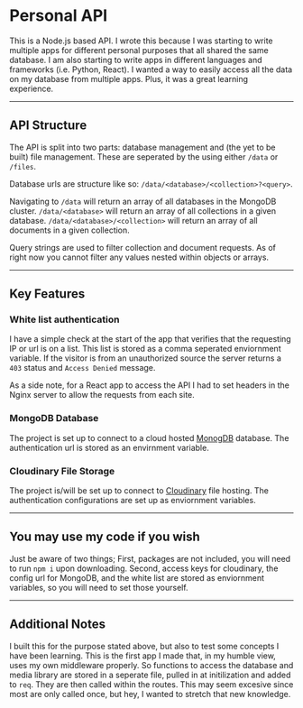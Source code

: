 # Personal API
This is a Node.js based API. I wrote this because I was starting to write multiple apps for different personal purposes that all shared the same database. I am also starting to write apps in different languages and frameworks (i.e. Python, React). I wanted a way to easily access all the data on my database from multiple apps. Plus, it was a great learning experience.

***

## API Structure
The API is split into two parts: database management and (the yet to be built) file management. These are seperated by the using either `/data` or `/files`.

Database urls are structure like so: `/data/<database>/<collection>?<query>`.

Navigating to `/data` will return an array of all databases in the MongoDB cluster. `/data/<database>` will return an array of all collections in a given database. `/data/<database>/<collection>` will return an array of all documents in a given collection.

Query strings are used to filter collection and document requests. As of right now you cannot filter any values nested within objects or arrays.

***

## Key Features
### White list authentication
I have a simple check at the start of the app that verifies that the requesting IP or url is on a list. This list is stored as a comma seperated enviornment variable. If the visitor is from an unauthorized source the server returns a `403` status and `Access Denied` message.

As a side note, for a React app to access the API I had to set headers in the Nginx server to allow the requests from each site.
### MongoDB Database
The project is set up to connect to a cloud hosted [MonogDB](https://www.mongodb.com/ "MongoDB Webpage") database. The authentication url is stored as an envirnment variable.
### Cloudinary File Storage
The project is/will be set up to connect to [Cloudinary](https://cloudinary.com "Cloudinary Webpage") file hosting. The authentication configurations are set up as enviornment variables.

***

## You may use my code if you wish

Just be aware of two things; First, packages are not included, you will need to run `npm i` upon downloading. Second, access keys for cloudinary, the config url for MongoDB, and the white list are stored as enviornment variables, so you will need to set those yourself.

***

## Additional Notes
I built this for the purpose stated above, but also to test some concepts I have been learning. This is the first app I made that, in my humble view, uses my own middleware properly. So functions to access the database and media library are stored in a seperate file, pulled in at initilization and added to `req`. They are then called within the routes. This may seem excesive since most are only called once, but hey, I wanted to stretch that new knowledge.
